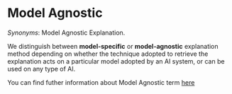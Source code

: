 # Model Agnostic

*Synonyms*: Model Agnostic Explanation.

We distinguish between **model-specific** or **model-agnostic** explanation method depending on whether the technique adopted to retrieve the explanation acts on a particular model adopted by an AI system, or can be used on any type of AI. 

You can find futher information about Model Agnostic term [here](../../Transparency/model_specific.md)
